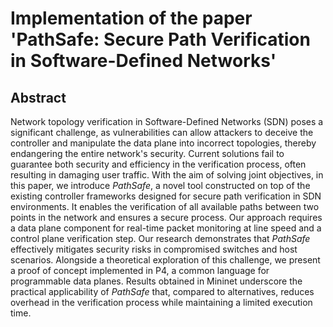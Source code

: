 # Implementation of the paper 'PathSafe: Secure Path Verification in Software-Defined Networks'

## Abstract

Network topology verification in Software-Defined Networks (SDN) poses a significant challenge, as vulnerabilities can allow attackers to deceive the controller and manipulate the data plane into incorrect topologies, thereby endangering the entire network's security. Current solutions fail to guarantee both security and efficiency in the verification process, often resulting in damaging user traffic.
With the aim of solving joint objectives, in this paper, we introduce *PathSafe*, a novel tool constructed on top of the existing controller frameworks designed for secure path verification in SDN environments. It enables the verification of all available paths between two points in the network and ensures a secure process. Our approach requires a data plane component for real-time packet monitoring at line speed and a control plane verification step. Our research demonstrates that *PathSafe* effectively mitigates security risks in compromised switches and host scenarios. Alongside a theoretical exploration of this challenge, we present a proof of concept implemented in P4, a common language for programmable data planes. Results obtained in Mininet underscore the practical applicability of *PathSafe* that, compared to alternatives, reduces overhead in the verification process while maintaining a limited execution time.
